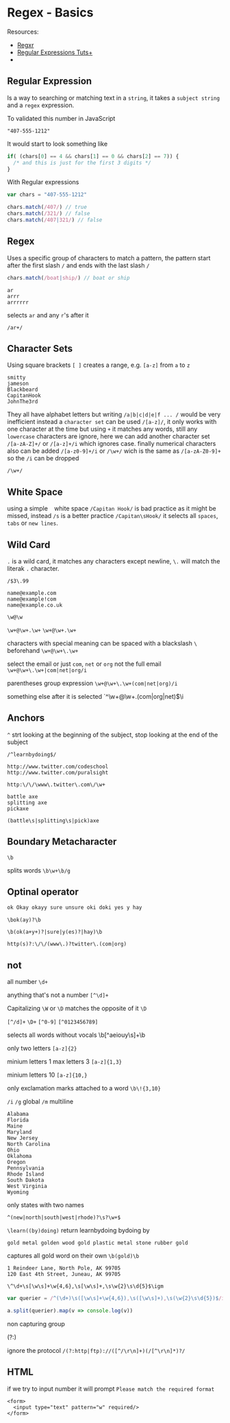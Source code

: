 # Regex - Basics

Resources:
- [Regxr](http://regexr.com/)
- [Regular Expressions Tuts+](http://code.tutsplus.com/tutorials/8-regular-expressions-you-should-know--net-6149)
- [](http://www.w3schools.com/js/js_regexp.asp)


## Regular Expression
Is a way to searching or matching text in a `string`, it takes a `subject string` and a `regex` expression.

To validated this number in JavaScript
```
"407-555-1212"
```

It would start to look something like
```js
if( (chars[0] == 4 && chars[1] == 0 && chars[2] == 7)) {
  /* and this is just for the first 3 digits */
}
```

With Regular expressions
```js
var chars = "407-555-1212"

chars.match(/407/) // true
chars.match(/321/) // false
chars.match(/407|321/) // false
```

## Regex
Uses a specific group of characters to match a pattern, the pattern start after the  first slash `/` and ends with the last slash `/`

```js
chars.match(/boat|ship/) // boat or ship
```



```
ar
arrr
arrrrrr
```
selects `ar` and any `r`'s after it
```
/ar+/
```

## Character Sets
Using square brackets `[ ]` creates a range, e.g. `[a-z]` from `a` to `z`

```
smitty
jameson
Blackbeard
CapitanHook
JohnThe3rd
```
They all have alphabet letters but writing `/a|b|c|d|e|f ... /` would be very inefficient instead a `character set` can be used `/[a-z]/`, it only works with one character at the time but using `+` it matches any words, still any `lowercase` characters are ignore, here we can add another character set `/[a-zA-Z]+/` or `/[a-z]+/i` which ignores case. finally numerical characters also can be added `/[a-z0-9]+/i` or `/\w+/` wich is the same as `/[a-zA-Z0-9]+` so the `/i` can be dropped
```
/\w+/
```

## White Space

using a simple ` ` white space `/Capitan Hook/` is bad practice as it might be missed, instead `/s` is a better practice `/Capitan\sHook/` it selects all `spaces`, `tabs` or `new lines`.


## Wild Card
`.` is a wild card, it matches any characters except newline, `\.` will match the literak `.` character.

`/$3\.99`

```
name@example.com
name@example!com
name@example.co.uk
```
`\w@\w`

`\w+@\w+.\w+`
`\w+@\w+.\w+`

characters with special meaning can be spaced with a blackslash `\` beforehand
`\w+@\w+\.\w+`

select the email or just `com`, `net` or `org` not the full email
`\w+@\w+\.\w+|com|net|org/i`

parentheses group expression
`\w+@\w+\.\w+(com|net|org)/i`

something else after it is selected
`\^\w+@\w+\.(com|org|net)$\i

## Anchors
`^` strt looking at the beginning of the subject, stop looking at the end of the subject

`/^learnbydoing$/`


```
http://www.twitter.com/codeschool
http://www.twitter.com/puralsight
```

`http:\/\/\www\.twitter\.com\/\w+`


```
battle axe
splitting axe
pickaxe
```

`(battle\s|splitting\s|pick)axe`

## Boundary Metacharacter

`\b`

splits words
`\b\w+\b/g`

## Optinal operator

```js
ok Okay okayy sure unsure oki doki yes y hay
```

`\bok(ay)?\b`


`\b(ok(a+y+)?|sure|y(es)?|hay)\b`

`http(s)?:\/\/(www\.)?twitter\.(com|org)`

## not

all number
`\d+`

anything that's not a number
`[^\d]+`

Capitalizing `\W` or `\D` matches the opposite of it
`\D`

`[^/d]+`
`\D+`
`[^0-9]`
`[^0123456789]`


selects all words without vocals
\b[^aeiouy\s]+\b

only two letters
`[a-z]{2}`

minium letters 1 max letters 3
`[a-z]{1,3}`

minium letters 10
`[a-z]{10,}`

only exclamation marks attached to a word
`\b\!{3,10}`


`/i`
`/g` global
`/m` multiline


```
Alabama
Florida
Maine
Maryland
New Jersey
North Carolina
Ohio
Oklahoma
Oregon
Pennsylvania
Rhode Island
South Dakota
West Virginia
Wyoming
```
only states with two names
```
^(new|north|south|west|rhode)?\s?\w+$
```


`\learn((by)doing)` return learnbydoing bydoing by

```
gold metal golden wood gold plastic metal stone rubber gold
```
captures all gold word on their own
`\b(gold)\b`



```
1 Reindeer Lane, North Pole, AK 99705
120 East 4th Street, Juneau, AK 99705
```

`\^\d+\s[\w\s]+\w{4,6},\s[\w\s]+,\s\w{2}\s\d{5}$\igm`

```js
var querier = /^(\d+)\s([\w\s]+\w{4,6}),\s([\w\s]+),\s(\w{2}\s\d{5})$/igm

a.split(querier).map(v => console.log(v))
```

non capturing group

(?:)

ignore the protocol
`/(?:http|ftp)://([^/\r\n]+)(/[^\r\n]*)?/`


## HTML

if we try to input number it will prompt `Please match the required format`
```
<form>
  <input type="text" pattern="w" required/>
</form>
```
